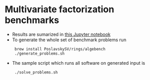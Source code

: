 # Multivariate factorization benchmarks

 - Results are sumarized in [this Jupyter notebook](analysis/Analysis.ipynb)
 - To generate the whole set of benchmark problems run 
    ```
     brew install PoslavskySV/rings/algebench
     ./generate_problems.sh
    ```
 - The sample script which runs all software on generated input is
    ```
     ./solve_problems.sh
    ```
 

